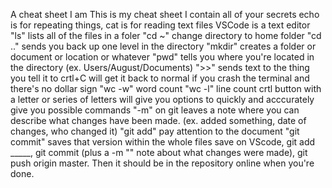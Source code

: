 A cheat sheet I am
This is my cheat sheet
I contain all of your secrets
echo is for repeating things, cat is for reading text files
VSCode is a text editor
"ls" lists all of the files in a foler
"cd ~" change directory to home folder
"cd .." sends you back up one level in the directory
"mkdir" creates a folder or document or location or whatever
"pwd" tells you where you're located in the directory (ex. Users/August/Documents)
">>" sends text to the thing you tell it to
crtl+C will get it back to normal if you crash the terminal and there's no dollar sign
"wc -w" word count
"wc -l" line count
crtl button with a letter or series of letters will give you options to quickly and acccurately give you possible commands
"-m" on git leaves a note where you can describe what changes have been made. (ex. added something, date of changes, who changed it)
"git add" pay attention to the document
"git commit" saves that version within the whole files
save on VScode, git add _____, git commit (plus a -m "" note about what changes were made), git push origin master. Then it should be in the repository online when you're done.
